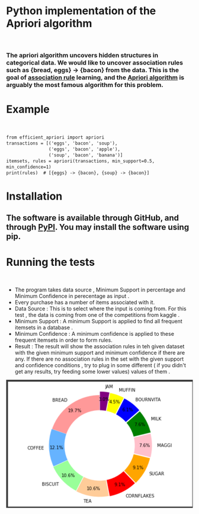 # Python implementation of the Apriori algorithm 
<br />

### The apriori algorithm uncovers hidden structures in categorical data. We would like to uncover association rules such as {bread, eggs} -> {bacon} from the data. This is the goal of [association rule](https://en.wikipedia.org/wiki/Association_rule_learning) learning, and the [Apriori algorithm](https://machinelearningknowledge.ai/best-explanation-of-apriori-algorithm-for-association-rule-mining/) is arguably the most famous algorithm for this problem.


# Example 

<br />

```
from efficient_apriori import apriori
transactions = [('eggs', 'bacon', 'soup'),
                ('eggs', 'bacon', 'apple'),
                ('soup', 'bacon', 'banana')]
itemsets, rules = apriori(transactions, min_support=0.5, min_confidence=1)
print(rules)  # [{eggs} -> {bacon}, {soup} -> {bacon}]

```

# Installation 

## The software is available through GitHub, and through [PyPI](https://pypi.org/project/efficient-apriori/). You may install the software using pip.

# Running the tests
<br />

* The program takes data source , Minimum Support in percentage and Minimum Confidence in perecentage as input .
* Every purchase has a number of items associated with it. 
* Data Source : This is to select where the input is coming from. For this test , the data is coming from one of the competitions from kaggle .
* Minimum Support : A minimum Support is applied to find all frequent itemsets in a database .
* Minimum Confidence : A minimum confidence is applied to these frequent itemsets in order to form rules. 
* Result : The result will show the association rules in teh given dataset with the given minimum support and minimum confidence if there are any. If there are no association rules in the set with the given support and confidence conditions , try to plug in some different ( if  you didn't get any results, try feeding some lower values) values of them .

![Visu1](images/donut_chart.png)
